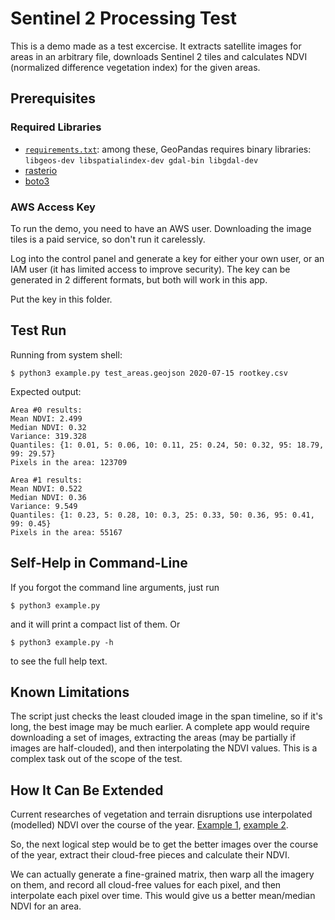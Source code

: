 # Sentinel 2 Processing Test

This is a demo made as a test excercise. It extracts satellite images for areas in an arbitrary file, downloads Sentinel 2 tiles and calculates NDVI (normalized difference vegetation index) for the given areas.

## Prerequisites

### Required Libraries

* [`requirements.txt`](https://github.com/culebron/erde/blob/master/requirements.txt): among these, GeoPandas requires binary libraries: `libgeos-dev libspatialindex-dev gdal-bin libgdal-dev`
* [rasterio](https://rasterio.readthedocs.io/en/latest/installation.html)
* [boto3](https://boto3.amazonaws.com/v1/documentation/api/latest/guide/quickstart.html)

### AWS Access Key

To run the demo, you need to have an AWS user. Downloading the image tiles is a paid service, so don't run it carelessly.

Log into the control panel and generate a key for either your own user, or an IAM user (it has limited access to improve security). The key can be generated in 2 different formats, but both will work in this app.

Put the key in this folder.

## Test Run

Running from system shell:

    $ python3 example.py test_areas.geojson 2020-07-15 rootkey.csv

Expected output:

	Area #0 results:
	Mean NDVI: 2.499
	Median NDVI: 0.32
	Variance: 319.328
	Quantiles: {1: 0.01, 5: 0.06, 10: 0.11, 25: 0.24, 50: 0.32, 95: 18.79, 99: 29.57}
	Pixels in the area: 123709

	Area #1 results:
	Mean NDVI: 0.522
	Median NDVI: 0.36
	Variance: 9.549
	Quantiles: {1: 0.23, 5: 0.28, 10: 0.3, 25: 0.33, 50: 0.36, 95: 0.41, 99: 0.45}
	Pixels in the area: 55167

## Self-Help in Command-Line

If you forgot the command line arguments, just run

    $ python3 example.py

and it will print a compact list of them. Or

    $ python3 example.py -h

to see the full help text.

## Known Limitations

The script just checks the least clouded image in the span timeline, so if it's long, the best image may be much earlier. A complete app would require downloading a set of images, extracting the areas (may be partially if images are half-clouded), and then interpolating the NDVI values. This is a complex task out of the scope of the test.

## How It Can Be Extended

Current researches of vegetation and terrain disruptions use interpolated (modelled) NDVI over the course of the year. [Example 1](https://sciendo.com/pdf/10.2478/forj-2019-0020), [example 2](https://www.hindawi.com/journals/amete/2015/725427/).

So, the next logical step would be to get the better images over the course of the year, extract their cloud-free pieces and calculate their NDVI.

We can actually generate a fine-grained matrix, then warp all the imagery on them, and record all cloud-free values for each pixel, and then interpolate each pixel over time. This would give us a better mean/median NDVI for an area.

